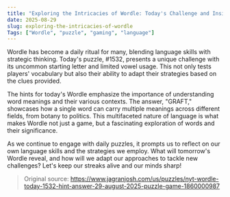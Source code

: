 ```yaml
---
title: "Exploring the Intricacies of Wordle: Today's Challenge and Insights"
date: 2025-08-29
slug: exploring-the-intricacies-of-wordle
Tags: ["Wordle", "puzzle", "gaming", "language"]
---
```


Wordle has become a daily ritual for many, blending language skills with strategic thinking. Today's puzzle, #1532, presents a unique challenge with its uncommon starting letter and limited vowel usage. This not only tests players' vocabulary but also their ability to adapt their strategies based on the clues provided. 

The hints for today's Wordle emphasize the importance of understanding word meanings and their various contexts. The answer, "GRAFT," showcases how a single word can carry multiple meanings across different fields, from botany to politics. This multifaceted nature of language is what makes Wordle not just a game, but a fascinating exploration of words and their significance. 

As we continue to engage with daily puzzles, it prompts us to reflect on our own language skills and the strategies we employ. What will tomorrow's Wordle reveal, and how will we adapt our approaches to tackle new challenges? Let's keep our streaks alive and our minds sharp!
> Original source: https://www.jagranjosh.com/us/puzzles/nyt-wordle-today-1532-hint-answer-29-august-2025-puzzle-game-1860000987